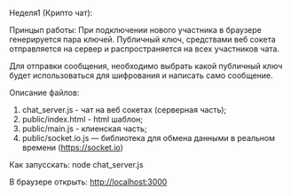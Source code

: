 Неделя1 (Крипто чат):

Принцып работы:
При подключении нового участника в браузере генерируется пара ключей.
Публичный ключ, средствами веб сокета отправляется на сервер и распространяется на всех
участников чата.

Для отправки сообщения, необходимо выбрать какой публичный ключ будет использоваться для шифрования и написать само сообщение.

Описание файлов:
1. chat_server.js - чат на веб сокетах (серверная часть);
2. public/index.html - html шаблон;
3. public/main.js - клиенская часть;
4. public/socket.io.js — библиотека для обмена данными в реальном времени (https://socket.io)

Как запусскать:
node chat_server.js

В браузере открыть: [http://localhost:3000](http://localhost:3000)

